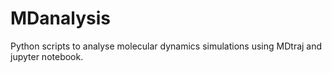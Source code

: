 # MDanalysis
Python scripts to analyse molecular dynamics simulations using MDtraj and jupyter notebook.
